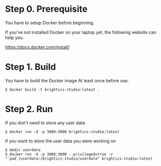 # Step 0. Prerequisite

You have to setup Docker before beginning.

If you've not installed Docker on your laptop yet, the following website can help you.

https://docs.docker.com/install/

# Step 1. Build

You have to build the Docker image At least once before use.

```console
$ docker build -t brightics-studio:latest .
```


# Step 2. Run

If you don't need to store any user data

```console
$ docker run -d -p 3000:3000 brightics-studio:latest
```

If you want to store the user data you were working on

```console
$ mkdir userdata
$ docker run -d -p 3000:3000 --privileged=true -v "`pwd`/userdata:/brightics-studio/userdata" brightics-studio:latest
```
